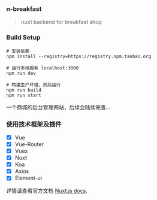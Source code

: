 ### n-breakfast

> nuxt backend for breakfast shop

### Build Setup

```shell
# 安装依赖
npm install --registry=https://registry.npm.taobao.org

# 运行本地服务 localhost:3000
npm run dev

# 构建生产环境，然后运行
npm run build
npm run start
```

一个商城的后台管理网站，后续会陆续完善...

### 使用技术框架及插件
  - [x] Vue
  - [x] Vue-Router
  - [x] Vuex
  - [x] Nuxt
  - [x] Koa
  - [x] Axios
  - [x] Element-ui
  
详情请查看官方文档 [Nuxt.js docs](https://nuxtjs.org).